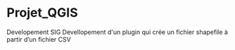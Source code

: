 # Projet_QGIS
Developement SIG
Devellopement d'un plugin qui crée un fichier shapefile à partir d’un fichier CSV
